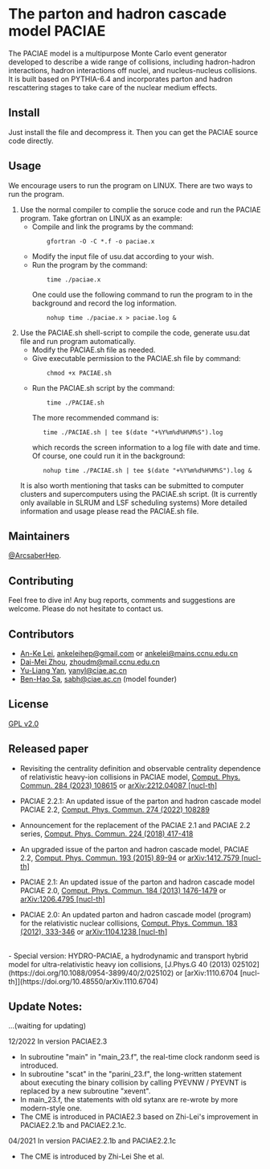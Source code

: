 <!-- This is a README file for usage of PACIAE.
     Written by Markdown language.
                 By Anke at CCNU on 10/16/2022 
 -->


# The parton and hadron cascade model PACIAE

The PACIAE model is a multipurpose Monte Carlo event generator developed to describe a wide range of collisions, including hadron-hadron interactions, hadron interactions off nuclei, and nucleus-nucleus collisions. It is built based on PYTHIA-6.4 and incorporates parton and hadron rescattering stages to take care of the nuclear medium effects.

## Install
Just install the file and decompress it. Then you can get the PACIAE source code directly.


## Usage

We encourage users to run the program on LINUX.
There are two ways to run the program.
 1. Use the normal compiler to complie the soruce code and run the PACIAE program. Take gfortran on LINUX as an example:
    - Compile and link the programs by the command:
        ```
            gfortran -O -C *.f -o paciae.x
        ```
    - Modify the input file of usu.dat according to your wish.
    - Run the program by the command:
        ```
            time ./paciae.x
        ```
      One could use the following command to run the program to in the background and record the log information.
        ```
            nohup time ./paciae.x > paciae.log &
        ```
 2. Use the PACIAE.sh shell-script to compile the code, generate usu.dat file and run program automatically.
    - Modify the PACIAE.sh file as needed.
    - Give executable permission to the PACIAE.sh file by command:
        ```
            chmod +x PACIAE.sh
        ```
    - Run the PACIAE.sh script by the command:
        ```
            time ./PACIAE.sh
        ```
         The more recommended command is:
         ```
            time ./PACIAE.sh | tee $(date "+%Y%m%d%H%M%S").log
         ``` 
         which records the screen information to a log file with date and time.
         Of course, one could run it in the background:
         ```
            nohup time ./PACIAE.sh | tee $(date "+%Y%m%d%H%M%S").log &
         ```
    It is also worth mentioning that tasks can be submitted to computer clusters and supercomputers using the PACIAE.sh script. (It is currently only available in SLRUM and LSF scheduling systems) More detailed information and usage please read the PACIAE.sh file.


## Maintainers

[@ArcsaberHep](https://github.com/ArcsaberHep).


## Contributing

Feel free to dive in! Any bug reports, comments and suggestions are welcome. Please do not hesitate to contact us.


## Contributors

 - [An-Ke Lei](https://inspirehep.net/authors/1965068), ankeleihep@gmail.com or ankelei@mains.ccnu.edu.cn <!-- Key Laboratory of Quark and Lepton Physics (MOE) and Institute of Particle Physics, Central China Normal University, Wuhan 430079, China. --> 
 - [Dai-Mei Zhou](https://inspirehep.net/authors/1030208), zhoudm@mail.ccnu.edu.cn <!-- Key Laboratory of Quark and Lepton Physics (MOE) and Institute of Particle Physics, Central China Normal University, Wuhan 430079, China. --> 
 - [Yu-Liang Yan](https://inspirehep.net/authors/1051028), yanyl@ciae.ac.cn <!-- China Institute of Atomic Energy, P.O. Box 275 (10), Beijing, 102413,China. -->
 - [Ben-Hao Sa](https://inspirehep.net/authors/990834), sabh@ciae.ac.cn (model founder) <!-- China Institute of Atomic Energy, P.O. Box 275 (10), Beijing, 102413,China. -->


## License

[GPL v2.0](LICENSE)


## Released paper

 - Revisiting the centrality definition and observable centrality dependence of relativistic heavy-ion collisions in PACIAE model, [Comput. Phys. Commun. 284 (2023) 108615](https://doi.org/10.1016/j.cpc.2022.108615) or [arXiv:2212.04087 [nucl-th]](https://doi.org/10.48550/arXiv.2212.04087)

 - PACIAE 2.2.1: An updated issue of the parton and hadron cascade model PACIAE 2.2, [Comput. Phys. Commun. 274 (2022) 108289](https://doi.org/10.1016/j.cpc.2022.108289) <!-- or [arXiv: [nucl-th]](https://doi.org/) -->

 - Announcement for the replacement of the PACIAE 2.1 and PACIAE 2.2 series, [Comput. Phys. Commun. 224 (2018) 417-418](https://doi.org/10.1016/j.cpc.2017.10.006) <!-- or [arXiv: [nucl-th]](https://doi.org/) -->

 - An upgraded issue of the parton and hadron cascade model, PACIAE 2.2, [Comput. Phys. Commun. 193 (2015) 89-94](https://doi.org/10.1016/j.cpc.2015.01.022) or [arXiv:1412.7579 [nucl-th]](https://doi.org/10.48550/arXiv.1412.7579)

 - PACIAE 2.1: An updated issue of the parton and hadron cascade model PACIAE 2.0, [Comput. Phys. Commun. 184 (2013) 1476-1479](https://doi.org/10.1016/j.cpc.2012.12.026) or [arXiv:1206.4795 [nucl-th]](https://doi.org/10.48550/arXiv.1206.4795)

 - PACIAE 2.0: An updated parton and hadron cascade model (program) for the relativistic nuclear collisions, [Comput. Phys. Commun. 183 (2012), 333-346](https://doi.org/10.1016/j.cpc.2011.08.021) or [arXiv:1104.1238 [nucl-th]](https://doi.org/10.48550/arXiv.1104.1238)
<br/>
 - Special version: HYDRO-PACIAE, a hydrodynamic and transport hybrid model for ultra-relativistic heavy ion collisions, [J.Phys.G 40 (2013) 025102](https://doi.org/10.1088/0954-3899/40/2/025102) or [arXiv:1110.6704 [nucl-th]](https://doi.org/10.48550/arXiv.1110.6704)


## Update Notes:

<!----------------------------------------------------------------------------->
...(waiting for updating)

12/2022 In version PACIAE2.3

- In subroutine "main" in "main_23.f", the real-time clock randonm seed is introduced.
- In subroutine "scat" in the "parini_23.f", the long-written statement about executing the binary collision by calling PYEVNW / PYEVNT is replaced by a new subroutine "xevent".
- In main_23.f<!-- , eps09.f -->, the statements with old sytanx are re-wrote by more modern-style one.
- The CME is introduced in PACIAE2.3 based on Zhi-Lei's improvement in PACIAE2.2.1b and PACIAE2.2.1c.

<!----------------------------------------------------------------------------->
04/2021 In version PACIAE2.2.1b and PACIAE2.2.1c

- The CME is introduced by Zhi-Lei She et al.

<!-----------------------------------------------------------------------------
01/2020 In version PACIAE2.3

- The eps09 nuclear shadowing is introduced by Liang, whose sebroutine is called "shanul_eps09". An exrta file named "eps09.f" is added.

----------------------------------------------------------------------------->